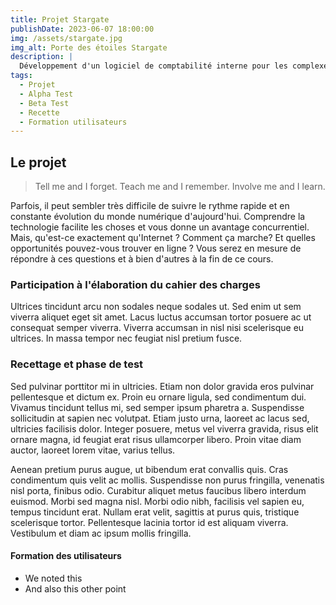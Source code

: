 ```yaml
---
title: Projet Stargate
publishDate: 2023-06-07 18:00:00
img: /assets/stargate.jpg
img_alt: Porte des étoiles Stargate
description: |
  Développement d'un logiciel de comptabilité interne pour les complexes du groupe UGC
tags:
  - Projet
  - Alpha Test
  - Beta Test
  - Recette
  - Formation utilisateurs
---
```


## Le projet

> Tell me and I forget. Teach me and I remember. Involve me and I learn.

Parfois, il peut sembler très difficile de suivre le rythme rapide et en constante évolution du monde numérique d'aujourd'hui. Comprendre la technologie facilite les choses et vous donne un avantage concurrentiel. Mais, qu'est-ce exactement qu'Internet ? Comment ça marche? Et quelles opportunités pouvez-vous trouver en ligne ? Vous serez en mesure de répondre à ces questions et à bien d'autres à la fin de ce cours.

### Participation à l'élaboration du cahier des charges

Ultrices tincidunt arcu non sodales neque sodales ut. Sed enim ut sem viverra aliquet eget sit amet. Lacus luctus accumsan tortor posuere ac ut consequat semper viverra. Viverra accumsan in nisl nisi scelerisque eu ultrices. In massa tempor nec feugiat nisl pretium fusce.

### Recettage et phase de test

Sed pulvinar porttitor mi in ultricies. Etiam non dolor gravida eros pulvinar pellentesque et dictum ex. Proin eu ornare ligula, sed condimentum dui. Vivamus tincidunt tellus mi, sed semper ipsum pharetra a. Suspendisse sollicitudin at sapien nec volutpat. Etiam justo urna, laoreet ac lacus sed, ultricies facilisis dolor. Integer posuere, metus vel viverra gravida, risus elit ornare magna, id feugiat erat risus ullamcorper libero. Proin vitae diam auctor, laoreet lorem vitae, varius tellus.

Aenean pretium purus augue, ut bibendum erat convallis quis. Cras condimentum quis velit ac mollis. Suspendisse non purus fringilla, venenatis nisl porta, finibus odio. Curabitur aliquet metus faucibus libero interdum euismod. Morbi sed magna nisl. Morbi odio nibh, facilisis vel sapien eu, tempus tincidunt erat. Nullam erat velit, sagittis at purus quis, tristique scelerisque tortor. Pellentesque lacinia tortor id est aliquam viverra. Vestibulum et diam ac ipsum mollis fringilla.

#### Formation des utilisateurs

- We noted this
- And also this other point
